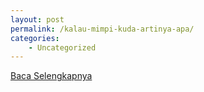 ```yaml
---
layout: post
permalink: /kalau-mimpi-kuda-artinya-apa/
categories:
    - Uncategorized
---
```


[Baca Selengkapnya](/10)
